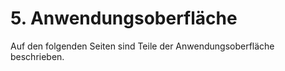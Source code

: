 # 5. Anwendungsoberfläche

Auf den folgenden Seiten sind Teile der Anwendungsoberfläche beschrieben.

